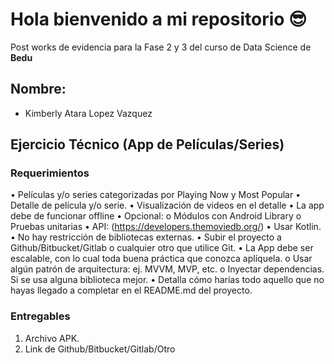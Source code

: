 # Hola bienvenido a mi repositorio 😎

Post works de evidencia para la Fase 2 y 3 del curso de Data Science de **Bedu**

## Nombre:
 - Kimberly Atara Lopez Vazquez

## Ejercicio Técnico (App de Películas/Series)
### Requerimientos
• Películas y/o series categorizadas por Playing Now y Most Popular
• Detalle de película y/o serie.
• Visualización de videos en el detalle
• La app debe de funcionar offline
• Opcional:
o Módulos con Android Library
o Pruebas unitarias
• API: (https://developers.themoviedb.org/)
• Usar Kotlin.
• No hay restricción de bibliotecas externas.
• Subir el proyecto a Github/Bitbucket/Gitlab o cualquier otro que utilice Git.
• La App debe ser escalable, con lo cual toda buena práctica que conozca aplíquela.
o Usar algún patrón de arquitectura: ej. MVVM, MVP, etc.
o Inyectar dependencias. Si se usa alguna biblioteca mejor.
• Detalla cómo harías todo aquello que no hayas llegado a completar en el README.md del
proyecto.
### Entregables
1. Archivo APK.
2. Link de Github/Bitbucket/Gitlab/Otro
